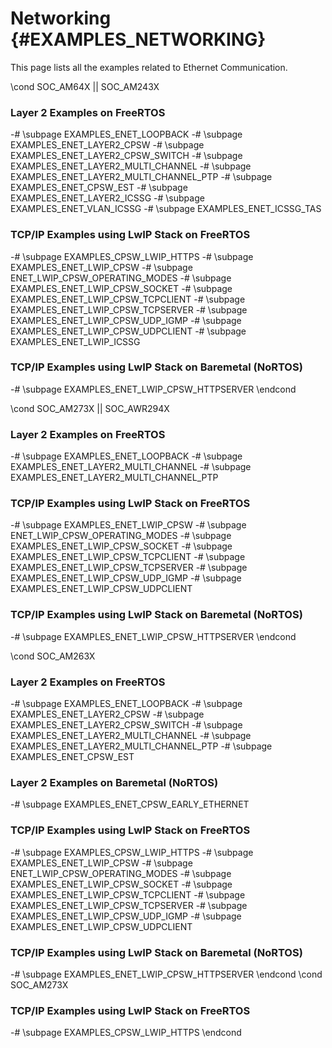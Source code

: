 #  Networking {#EXAMPLES_NETWORKING}

This page lists all the examples related to Ethernet Communication.

\cond SOC_AM64X || SOC_AM243X
### Layer 2 Examples on FreeRTOS
-# \subpage EXAMPLES_ENET_LOOPBACK
-# \subpage EXAMPLES_ENET_LAYER2_CPSW
-# \subpage EXAMPLES_ENET_LAYER2_CPSW_SWITCH
-# \subpage EXAMPLES_ENET_LAYER2_MULTI_CHANNEL
-# \subpage EXAMPLES_ENET_LAYER2_MULTI_CHANNEL_PTP
-# \subpage EXAMPLES_ENET_CPSW_EST
-# \subpage EXAMPLES_ENET_LAYER2_ICSSG
-# \subpage EXAMPLES_ENET_VLAN_ICSSG
-# \subpage EXAMPLES_ENET_ICSSG_TAS
### TCP/IP Examples using LwIP Stack on FreeRTOS
-# \subpage EXAMPLES_CPSW_LWIP_HTTPS
-# \subpage EXAMPLES_ENET_LWIP_CPSW
-# \subpage ENET_LWIP_CPSW_OPERATING_MODES
-# \subpage EXAMPLES_ENET_LWIP_CPSW_SOCKET
-# \subpage EXAMPLES_ENET_LWIP_CPSW_TCPCLIENT
-# \subpage EXAMPLES_ENET_LWIP_CPSW_TCPSERVER
-# \subpage EXAMPLES_ENET_LWIP_CPSW_UDP_IGMP
-# \subpage EXAMPLES_ENET_LWIP_CPSW_UDPCLIENT
-# \subpage EXAMPLES_ENET_LWIP_ICSSG
### TCP/IP Examples using LwIP Stack on Baremetal (NoRTOS)
-# \subpage EXAMPLES_ENET_LWIP_CPSW_HTTPSERVER
\endcond

\cond SOC_AM273X || SOC_AWR294X
### Layer 2 Examples on FreeRTOS
-# \subpage EXAMPLES_ENET_LOOPBACK
-# \subpage EXAMPLES_ENET_LAYER2_MULTI_CHANNEL
-# \subpage EXAMPLES_ENET_LAYER2_MULTI_CHANNEL_PTP
### TCP/IP Examples using LwIP Stack on FreeRTOS
-# \subpage EXAMPLES_ENET_LWIP_CPSW
-# \subpage ENET_LWIP_CPSW_OPERATING_MODES
-# \subpage EXAMPLES_ENET_LWIP_CPSW_SOCKET
-# \subpage EXAMPLES_ENET_LWIP_CPSW_TCPCLIENT
-# \subpage EXAMPLES_ENET_LWIP_CPSW_TCPSERVER
-# \subpage EXAMPLES_ENET_LWIP_CPSW_UDP_IGMP
-# \subpage EXAMPLES_ENET_LWIP_CPSW_UDPCLIENT
### TCP/IP Examples using LwIP Stack on Baremetal (NoRTOS)
-# \subpage EXAMPLES_ENET_LWIP_CPSW_HTTPSERVER
\endcond

\cond  SOC_AM263X
### Layer 2 Examples on FreeRTOS
-# \subpage EXAMPLES_ENET_LOOPBACK
-# \subpage EXAMPLES_ENET_LAYER2_CPSW
-# \subpage EXAMPLES_ENET_LAYER2_CPSW_SWITCH
-# \subpage EXAMPLES_ENET_LAYER2_MULTI_CHANNEL
-# \subpage EXAMPLES_ENET_LAYER2_MULTI_CHANNEL_PTP
-# \subpage EXAMPLES_ENET_CPSW_EST

### Layer 2 Examples on Baremetal (NoRTOS)
-# \subpage EXAMPLES_ENET_CPSW_EARLY_ETHERNET
### TCP/IP Examples using LwIP Stack on FreeRTOS
-# \subpage EXAMPLES_CPSW_LWIP_HTTPS
-# \subpage EXAMPLES_ENET_LWIP_CPSW
-# \subpage ENET_LWIP_CPSW_OPERATING_MODES
-# \subpage EXAMPLES_ENET_LWIP_CPSW_SOCKET
-# \subpage EXAMPLES_ENET_LWIP_CPSW_TCPCLIENT
-# \subpage EXAMPLES_ENET_LWIP_CPSW_TCPSERVER
-# \subpage EXAMPLES_ENET_LWIP_CPSW_UDP_IGMP
-# \subpage EXAMPLES_ENET_LWIP_CPSW_UDPCLIENT
### TCP/IP Examples using LwIP Stack on Baremetal (NoRTOS)
-# \subpage EXAMPLES_ENET_LWIP_CPSW_HTTPSERVER
\endcond
\cond  SOC_AM273X
### TCP/IP Examples using LwIP Stack on FreeRTOS
-# \subpage EXAMPLES_CPSW_LWIP_HTTPS
\endcond